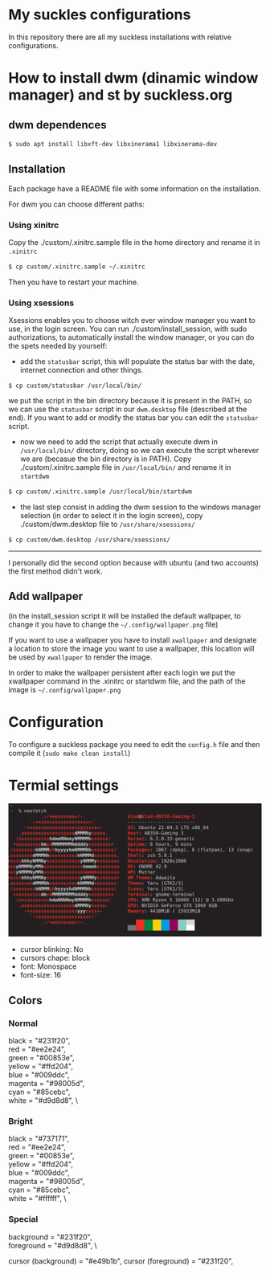 # My suckles configurations
In this repository there are all my suckless installations with relative configurations.

# How to install dwm (dinamic window manager) and st by suckless.org
## dwm dependences
```bash
$ sudo apt install libxft-dev libxinerama1 libxinerama-dev
```

## Installation
Each package have a README file with some information on the installation.

For dwm you can choose different paths:

### Using xinitrc
Copy the ./custom/.xinitrc.sample file in the home directory and rename it in `.xinitrc`
```bash
$ cp custom/.xinitrc.sample ~/.xinitrc
```
Then you have to restart your machine.

### Using xsessions
Xsessions enables you to choose witch ever window manager you want to use, in the login screen.
You can run ./custom/install_session, with sudo authorizations, to automatically install the window manager, or you can do the spets needed by yourself:
- add the `statusbar` script, this will populate the status bar with the date, internet connection and other things.
```
$ cp custom/statusbar /usr/local/bin/
```
we put the script in the bin directory because it is present in the PATH, so we can use the `statusbar` script in our `dwm.desktop` file (described at the end).
If you want to add or modify the status bar you can edit the `statusbar` script.

- now we need to add the script that actually execute dwm in `/usr/local/bin/` directory, doing so we can execute the script wherever we are (becasue the bin directory is in PATH). Copy ./custom/.xinitrc.sample file in `/usr/local/bin/` and rename it in `startdwm`
```bash
$ cp custom/.xinitrc.sample /usr/local/bin/startdwm
```

- the last step consist in adding the dwm session to the windows manager selection (in order to select it in the login screen), copy ./custom/dwm.desktop file to `/usr/share/xsessions/`
```bash
$ cp custom/dwm.desktop /usr/share/xsessions/
```

---
I personally did the second option because with ubuntu (and two accounts) the first method didn't work.

## Add wallpaper
(in the install_session script it will be installed the default wallpaper, to change it you have to change the `~/.config/wallpaper.png` file)

If you want to use a wallpaper you have to install `xwallpaper` and designate a location to store the image you want to use a wallpaper, this location will be used by `xwallpaper` to render the image.

In order to make the wallpaper persistent after each login we put the xwallpaper command in the .xinitrc or startdwm file, and the path of the image is `~/.config/wallpaper.png`


# Configuration
To configure a suckless package you need to edit the `config.h` file and then compile it (`sudo make clean install`)


# Termial settings
![terminal image](terminal.png)
- cursor blinking: No
- cursors chape: block
- font: Monospace
- font-size: 16

## Colors
### Normal
  black = "#231f20", \
  red = "#ee2e24", \
  green = "#00853e", \
  yellow = "#ffd204", \
  blue = "#009ddc", \
  magenta = "#98005d", \
  cyan = "#85cebc", \
  white = "#d9d8d8", \

### Bright
  black = "#737171", \
  red = "#ee2e24", \
  green = "#00853e", \
  yellow = "#ffd204", \
  blue = "#009ddc", \
  magenta = "#98005d", \
  cyan = "#85cebc", \
  white = "#ffffff", \

### Special
  background = "#231f20", \
  foreground = "#d9d8d8", \

  cursor (background) = "#e49b1b",
  cursor (foreground) = "#231f20",
